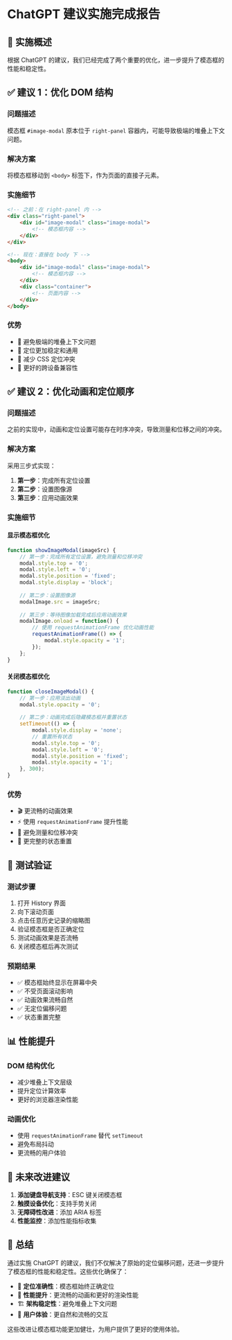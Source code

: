 # ChatGPT 建议实施完成报告

## 🎯 实施概述

根据 ChatGPT 的建议，我们已经完成了两个重要的优化，进一步提升了模态框的性能和稳定性。

## ✅ 建议 1：优化 DOM 结构

### **问题描述**
模态框 `#image-modal` 原本位于 `right-panel` 容器内，可能导致极端的堆叠上下文问题。

### **解决方案**
将模态框移动到 `<body>` 标签下，作为页面的直接子元素。

### **实施细节**
```html
<!-- 之前：在 right-panel 内 -->
<div class="right-panel">
    <div id="image-modal" class="image-modal">
        <!-- 模态框内容 -->
    </div>
</div>

<!-- 现在：直接在 body 下 -->
<body>
    <div id="image-modal" class="image-modal">
        <!-- 模态框内容 -->
    </div>
    <div class="container">
        <!-- 页面内容 -->
    </div>
</body>
```

### **优势**
- 🚫 避免极端的堆叠上下文问题
- 🎯 定位更加稳定和通用
- 🔧 减少 CSS 定位冲突
- 📱 更好的跨设备兼容性

## ✅ 建议 2：优化动画和定位顺序

### **问题描述**
之前的实现中，动画和定位设置可能存在时序冲突，导致测量和位移之间的冲突。

### **解决方案**
采用三步式实现：
1. **第一步**：完成所有定位设置
2. **第二步**：设置图像源
3. **第三步**：应用动画效果

### **实施细节**

#### **显示模态框优化**
```javascript
function showImageModal(imageSrc) {
    // 第一步：完成所有定位设置，避免测量和位移冲突
    modal.style.top = '0';
    modal.style.left = '0';
    modal.style.position = 'fixed';
    modal.style.display = 'block';
    
    // 第二步：设置图像源
    modalImage.src = imageSrc;
    
    // 第三步：等待图像加载完成后应用动画效果
    modalImage.onload = function() {
        // 使用 requestAnimationFrame 优化动画性能
        requestAnimationFrame(() => {
            modal.style.opacity = '1';
        });
    };
}
```

#### **关闭模态框优化**
```javascript
function closeImageModal() {
    // 第一步：应用淡出动画
    modal.style.opacity = '0';
    
    // 第二步：动画完成后隐藏模态框并重置状态
    setTimeout(() => {
        modal.style.display = 'none';
        // 重置所有状态
        modal.style.top = '0';
        modal.style.left = '0';
        modal.style.position = 'fixed';
        modal.style.opacity = '1';
    }, 300);
}
```

### **优势**
- 🎬 更流畅的动画效果
- ⚡ 使用 `requestAnimationFrame` 提升性能
- 🔄 避免测量和位移冲突
- 🧹 更完整的状态重置

## 🧪 测试验证

### **测试步骤**
1. 打开 History 界面
2. 向下滚动页面
3. 点击任意历史记录的缩略图
4. 验证模态框是否正确定位
5. 测试动画效果是否流畅
6. 关闭模态框后再次测试

### **预期结果**
- ✅ 模态框始终显示在屏幕中央
- ✅ 不受页面滚动影响
- ✅ 动画效果流畅自然
- ✅ 无定位偏移问题
- ✅ 状态重置完整

## 📊 性能提升

### **DOM 结构优化**
- 减少堆叠上下文层级
- 提升定位计算效率
- 更好的浏览器渲染性能

### **动画优化**
- 使用 `requestAnimationFrame` 替代 `setTimeout`
- 避免布局抖动
- 更流畅的用户体验

## 🔮 未来改进建议

1. **添加键盘导航支持**：ESC 键关闭模态框
2. **触摸设备优化**：支持手势关闭
3. **无障碍性改进**：添加 ARIA 标签
4. **性能监控**：添加性能指标收集

## 📝 总结

通过实施 ChatGPT 的建议，我们不仅解决了原始的定位偏移问题，还进一步提升了模态框的性能和稳定性。这些优化确保了：

- 🎯 **定位准确性**：模态框始终正确定位
- 🚀 **性能提升**：更流畅的动画和更好的渲染性能
- 🏗️ **架构稳定性**：避免堆叠上下文问题
- 🎨 **用户体验**：更自然和流畅的交互

这些改进让模态框功能更加健壮，为用户提供了更好的使用体验。
